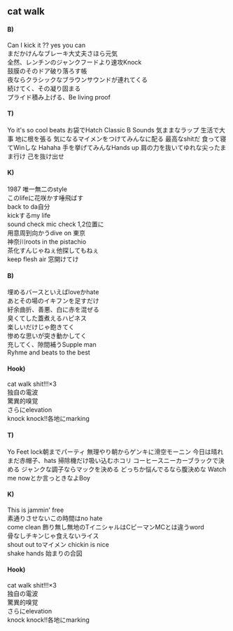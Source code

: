 ## cat walk

#### B)

Can I kick it ?? yes you can  
まだかけんなブレーキ大丈夫さほら元気  
全然、レンチンのジャンクフードより速攻Knock  
鼓膜のそのドア破り落ろす帳  
夜ならクラシックなブラウンサウンドが連れてくる  
続けてく、その凝り固まる  
プライド積み上げる、Be living proof  

#### T)

Yo
it's so cool beats お袋でHatch
Classic B Sounds 気ままなラップ
生活で大事 地に根を張る
気になるマイメンをつけてみんなに配る
最高なshitだ 食って寝てWinしな
Hahaha 手を挙げてみんなHands up
肩の力を抜いてゆれな尖ったまま行け
己を抜け出せ

#### K)

1987 唯一無二のstyle  
このlifeに花咲かす唾飛ばす  
back to da自分  
kickするmy life  
sound check mic check 1,2位置に  
用意周到向かうdive on 東京  
神奈川roots in the pistachio  
茶化すんじゃねぇ他探してもねぇ  
keep flesh air 窓開けてけ

#### B)

埋めるバースといえばloveかhate  
あとその場のイキフンを足すだけ  
紆余曲折、善悪、白に赤を混ぜる  
臭くてした蓋煮えるハピネス  
楽しいだけじゃ飽きてく  
惨めな思いが突き動かしてく  
充してく、隙間補うSupple man  
Ryhme and beats to the best

#### Hook)

cat walk shit!!!×3  
独自の電波  
驚異的嗅覚  
さらにelevation  
knock knock!!各地にmarking

#### T)

Yo
Feet lock朝までパーティ
無理やり朝からゲンキに滑空モーニン
今日は晴れまだ赤帽子、hats
掃除機だけ吸い込むホコリ
コーヒースニーカーブラックで決める
ジャンクな調子ならマックを決める
どっちか悩んでるなら腹決めな
Watch me nowとか言っときなよBoy

#### K)

This is jammin' free  
素通りさせないこの時間はno hate  
come clean 飾り無し無地のTイニシャルはCピーマンMCとは違うword  
骨なしチキンじゃ食えないライス  
shout out toマイメン chickin is nice  
shake hands 始まりの合図  

#### Hook)

cat walk shit!!!×3  
独自の電波  
驚異的嗅覚  
さらにelevation  
knock knock!!各地にmarking
